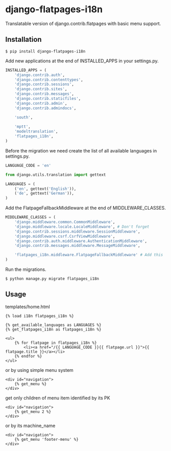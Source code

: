 django-flatpages-i18n
=====================

Translatable version of django.contrib.flatpages with basic menu support.

Installation
-------------

```
$ pip install django-flatpages-i18n
```

Add new applications at the end of INSTALLED_APPS in your settings.py.

```python
INSTALLED_APPS = (
    'django.contrib.auth',
    'django.contrib.contenttypes',
    'django.contrib.sessions',
    'django.contrib.sites',
    'django.contrib.messages',
    'django.contrib.staticfiles',
    'django.contrib.admin',
    'django.contrib.admindocs',

    'south',
    
    'mptt',
    'modeltranslation',
    'flatpages_i18n',
)
```

Before the migration we need create the list of all available languages in settings.py.

```python
LANGUAGE_CODE = 'en'

from django.utils.translation import gettext

LANGUAGES = (
    ('en', gettext('English')),
    ('de', gettext('German')),
)
```

Add the FlatpageFallbackMiddleware at the end of MIDDLEWARE_CLASSES.

```python
MIDDLEWARE_CLASSES = (
    'django.middleware.common.CommonMiddleware',
    'django.middleware.locale.LocaleMiddleware', # Don't forget
    'django.contrib.sessions.middleware.SessionMiddleware',
    'django.middleware.csrf.CsrfViewMiddleware',
    'django.contrib.auth.middleware.AuthenticationMiddleware',
    'django.contrib.messages.middleware.MessageMiddleware',

    'flatpages_i18n.middleware.FlatpageFallbackMiddleware' # Add this
)
```

Run the migrations.

```
$ python manage.py migrate flatpages_i18n
```


Usage
-----

templates/home.html

```
{% load i18n flatpages_i18n %}

{% get_available_languages as LANGUAGES %}
{% get_flatpages_i18n as flatpages_i18n %}

<ul>
    {% for flatpage in flatpages_i18n %}
        <li><a href="/{{ LANGUAGE_CODE }}{{ flatpage.url }}">{{ flatpage.title }}</a></li>
    {% endfor %}
</ul>
```

or by using simple menu system

```
<div id="navigation">
    {% get_menu %}
</div>
```

get only children of menu item identified by its PK

```
<div id="navigation">
    {% get_menu 2 %}
</div>    
```

or by its machine_name

```
<div id="navigation">
    {% get_menu 'footer-menu' %}
</div>
```
